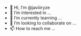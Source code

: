 - 👋 Hi, I’m @javiiiryze
- 👀 I’m interested in ...
- 🌱 I’m currently learning ...
- 💞️ I’m looking to collaborate on ...
- 📫 How to reach me ...

<!---
javiiiryze/javiiiryze is a ✨ special ✨ repository because its `README.md` (this file) appears on your GitHub profile.
You can click the Preview link to take a look at your changes.
--->
